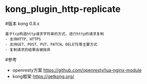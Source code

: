 # kong_plugin_http-replicate

#版本
 kong 0.8.x

```
基于tcp构造http请求字符串的方式，进行http的请求复制
- 支持HTTP、HTTPS
- 支持GET、POST、PUT、PATCH、DELETE等主要方式
- 复制请求的结果会被抛弃
```



#参考
 - openresty方案 https://github.com/openresty/lua-nginx-module
 - kong框架 https://getkong.org/
